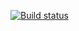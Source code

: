 [![Build status](https://ci.appveyor.com/api/projects/status/hfcijv1sl1joe64f?svg=true)](https://ci.appveyor.com/project/Cooper2h/pageobject)
